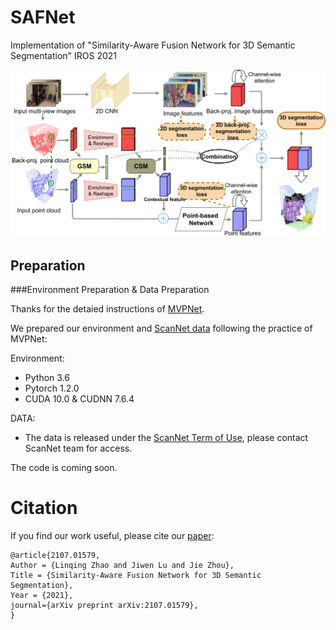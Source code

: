 # SAFNet
Implementation of "Similarity-Aware Fusion Network for 3D Semantic Segmentation" IROS 2021

![](./pipeline_new-Page-3_new_00.png)

## Preparation
###Environment Preparation & Data Preparation

Thanks for the detaied instructions of [MVPNet](https://github.com/maxjaritz/mvpnet). 

We prepared our environment and [ScanNet data](http://kaldir.vc.in.tum.de/scannet_benchmark/) following the practice of MVPNet:

Environment: 

  - Python 3.6
  - Pytorch 1.2.0
  - CUDA 10.0 & CUDNN 7.6.4
 
DATA: 

  - The data is released under the [ScanNet Term of Use](http://kaldir.vc.in.tum.de/scannet/ScanNet_TOS.pdf), please contact ScanNet team for access.

The code is coming soon.

# Citation
If you find our work useful, please cite our [paper](https://arxiv.org/abs/2107.01579):
```
@article{2107.01579,
Author = {Linqing Zhao and Jiwen Lu and Jie Zhou},
Title = {Similarity-Aware Fusion Network for 3D Semantic Segmentation},
Year = {2021},
journal={arXiv preprint arXiv:2107.01579},
}
```
